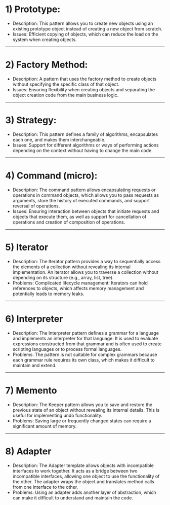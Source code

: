 # 1) Prototype:
- Description: This pattern allows you to create new objects using an existing prototype object instead of creating a new object from scratch.
- Issues: Efficient copying of objects, which can reduce the load on the system when creating objects.

--------------------------------

# 2) Factory Method:
- Description: A pattern that uses the factory method to create objects without specifying the specific class of that object.
- Issues: Ensuring flexibility when creating objects and separating the object creation code from the main business logic.

--------------------------------

# 3) Strategy:
- Description: This pattern defines a family of algorithms, encapsulates each one, and makes them interchangeable.
- Issues: Support for different algorithms or ways of performing actions depending on the context without having to change the main code.

--------------------------------

# 4) Command (micro):
- Description: The command pattern allows encapsulating requests or operations in command objects, which allows you to pass requests as arguments, store the history of executed commands, and support reversal of operations.
- Issues: Ensuring interaction between objects that initiate requests and objects that execute them, as well as support for cancellation of operations and creation of composition of operations.

--------------------------------

# 5) Iterator
- Description: The Iterator pattern provides a way to sequentially access the elements of a collection without revealing its internal implementation. An iterator allows you to traverse a collection without depending on its structure (e.g., array, list, tree).
- Problems: Complicated lifecycle management: Iterators can hold references to objects, which affects memory management and potentially leads to memory leaks.

--------------------------------

# 6) Interpreter
- Description: The Interpreter pattern defines a grammar for a language and implements an interpreter for that language. It is used to evaluate expressions constructed from that grammar and is often used to create scripting languages or to process formal languages.
- Problems: The pattern is not suitable for complex grammars because each grammar rule requires its own class, which makes it difficult to maintain and extend.

--------------------------------

# 7) Memento
- Description: The Keeper pattern allows you to save and restore the previous state of an object without revealing its internal details. This is useful for implementing undo functionality.
- Problems: Saving large or frequently changed states can require a significant amount of memory.

--------------------------------

# 8) Adapter
- Description: The Adapter template allows objects with incompatible interfaces to work together. It acts as a bridge between two incompatible interfaces, allowing one object to use the functionality of the other. The adapter wraps the object and translates method calls from one interface to the other.
- Problems: Using an adapter adds another layer of abstraction, which can make it difficult to understand and maintain the code.
